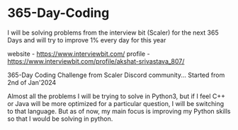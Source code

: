 # 365-Day-Coding
I will be solving problems from the interview bit (Scaler) for the next 365 Days and will try to improve 1% every day for this year

website - https://www.interviewbit.com/
profile - https://www.interviewbit.com/profile/akshat-srivastava_807/

365-Day Coding Challenge from Scaler Discord community...
Started from 2nd of Jan'2024

Almost all the problems I will be trying to solve in Python3, but if I feel C++ or Java will be more optimized for a particular question, I will be switching to that language. But as of now, my main focus is improving my Python skills so that I would be solving in python.
